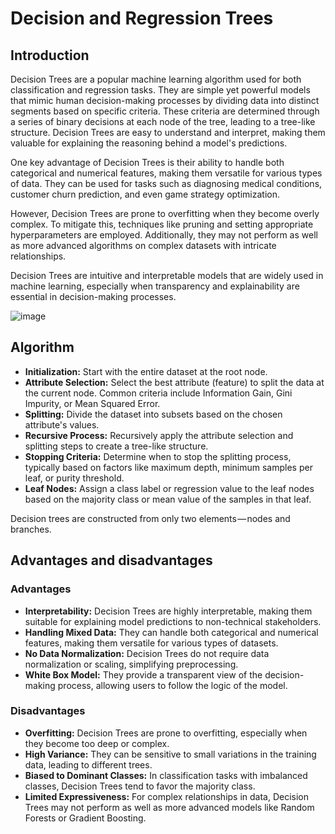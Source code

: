 # Decision and Regression Trees

## Introduction

Decision Trees are a popular machine learning algorithm used for both classification and regression tasks. They are simple yet powerful models that mimic human decision-making processes by dividing data into distinct segments based on specific criteria. These criteria are determined through a series of binary decisions at each node of the tree, leading to a tree-like structure. Decision Trees are easy to understand and interpret, making them valuable for explaining the reasoning behind a model's predictions.

One key advantage of Decision Trees is their ability to handle both categorical and numerical features, making them versatile for various types of data. They can be used for tasks such as diagnosing medical conditions, customer churn prediction, and even game strategy optimization.

However, Decision Trees are prone to overfitting when they become overly complex. To mitigate this, techniques like pruning and setting appropriate hyperparameters are employed. Additionally, they may not perform as well as more advanced algorithms on complex datasets with intricate relationships.

Decision Trees are intuitive and interpretable models that are widely used in machine learning, especially when transparency and explainability are essential in decision-making processes.

![image](https://github.com/ZhikangLiuu/Ind_577_Final_project/assets/165843914/7de38845-78bd-4495-8e26-9758b02a1e22)

## Algorithm 
- **Initialization:** Start with the entire dataset at the root node.
- **Attribute Selection:** Select the best attribute (feature) to split the data at the current node. Common criteria include Information Gain, Gini Impurity, or Mean Squared Error.
- **Splitting:** Divide the dataset into subsets based on the chosen attribute's values.
- **Recursive Process:** Recursively apply the attribute selection and splitting steps to create a tree-like structure.
- **Stopping Criteria:** Determine when to stop the splitting process, typically based on factors like maximum depth, minimum samples per leaf, or purity threshold.
- **Leaf Nodes:** Assign a class label or regression value to the leaf nodes based on the majority class or mean value of the samples in that leaf.

Decision trees are constructed from only two elements — nodes and branches.

## Advantages and disadvantages

### Advantages
- **Interpretability:** Decision Trees are highly interpretable, making them suitable for explaining model predictions to non-technical stakeholders.
- **Handling Mixed Data:** They can handle both categorical and numerical features, making them versatile for various types of datasets.
- **No Data Normalization:** Decision Trees do not require data normalization or scaling, simplifying preprocessing.
- **White Box Model:** They provide a transparent view of the decision-making process, allowing users to follow the logic of the model.

### Disadvantages
- **Overfitting:** Decision Trees are prone to overfitting, especially when they become too deep or complex.
- **High Variance:** They can be sensitive to small variations in the training data, leading to different trees.
- **Biased to Dominant Classes:** In classification tasks with imbalanced classes, Decision Trees tend to favor the majority class.
- **Limited Expressiveness:** For complex relationships in data, Decision Trees may not perform as well as more advanced models like Random Forests or Gradient Boosting.
